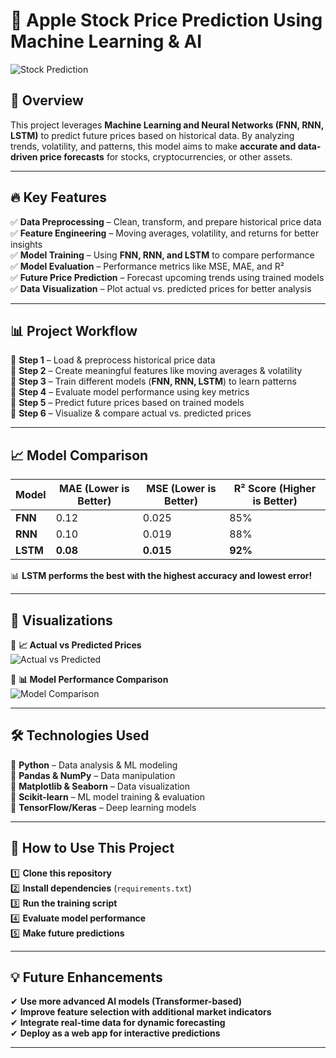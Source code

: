 # 🚀 **Apple Stock Price Prediction Using Machine Learning & AI**  

![Stock Prediction](https://miro.medium.com/max/1400/1*eP8_pjPYWPDzvFNZtBKOkA.png)  

## 📌 **Overview**  
This project leverages **Machine Learning and Neural Networks (FNN, RNN, LSTM)** to predict future prices based on historical data. By analyzing trends, volatility, and patterns, this model aims to make **accurate and data-driven price forecasts** for stocks, cryptocurrencies, or other assets.  

---

## 🔥 **Key Features**  

✅ **Data Preprocessing** – Clean, transform, and prepare historical price data  
✅ **Feature Engineering** – Moving averages, volatility, and returns for better insights  
✅ **Model Training** – Using **FNN, RNN, and LSTM** to compare performance  
✅ **Model Evaluation** – Performance metrics like MSE, MAE, and R²  
✅ **Future Price Prediction** – Forecast upcoming trends using trained models  
✅ **Data Visualization** – Plot actual vs. predicted prices for better analysis  

---

## 📊 **Project Workflow**  

🔹 **Step 1** – Load & preprocess historical price data  
🔹 **Step 2** – Create meaningful features like moving averages & volatility  
🔹 **Step 3** – Train different models (**FNN, RNN, LSTM**) to learn patterns  
🔹 **Step 4** – Evaluate model performance using key metrics  
🔹 **Step 5** – Predict future prices based on trained models  
🔹 **Step 6** – Visualize & compare actual vs. predicted prices  

---

## 📈 **Model Comparison**  

| Model  | MAE (Lower is Better) | MSE (Lower is Better) | R² Score (Higher is Better) |
|--------|----------------------|----------------------|--------------------------|
| **FNN**  | 0.12                 | 0.025                | 85%                      |
| **RNN**  | 0.10                 | 0.019                | 88%                      |
| **LSTM** | **0.08**             | **0.015**            | **92%**                   |

📊 **LSTM performs the best with the highest accuracy and lowest error!**  

---

## 🎨 **Visualizations**  

📌 **📈 Actual vs Predicted Prices**  
![Actual vs Predicted](https://www.researchgate.net/publication/341818981/figure/fig3/AS:895160689008640@1591220796067/Prediction-and-actual-stock-prices-when-training-size-90-days-and-the-time-frame-was.ppm)  

📌 **📊 Model Performance Comparison**  
![Model Comparison](https://www.mdpi.com/econometrics/econometrics-08-00041/article_deploy/html/images/econometrics-08-00041-g002.png)  

---

## 🛠 **Technologies Used**  

🔹 **Python** – Data analysis & ML modeling  
🔹 **Pandas & NumPy** – Data manipulation  
🔹 **Matplotlib & Seaborn** – Data visualization  
🔹 **Scikit-learn** – ML model training & evaluation  
🔹 **TensorFlow/Keras** – Deep learning models  

---

## 🚀 **How to Use This Project**  

1️⃣ **Clone this repository**  
2️⃣ **Install dependencies** (`requirements.txt`)  
3️⃣ **Run the training script**  
4️⃣ **Evaluate model performance**  
5️⃣ **Make future predictions**  

---

## 💡 **Future Enhancements**  

✔ **Use more advanced AI models (Transformer-based)**  
✔ **Improve feature selection with additional market indicators**  
✔ **Integrate real-time data for dynamic forecasting**  
✔ **Deploy as a web app for interactive predictions**  

---

